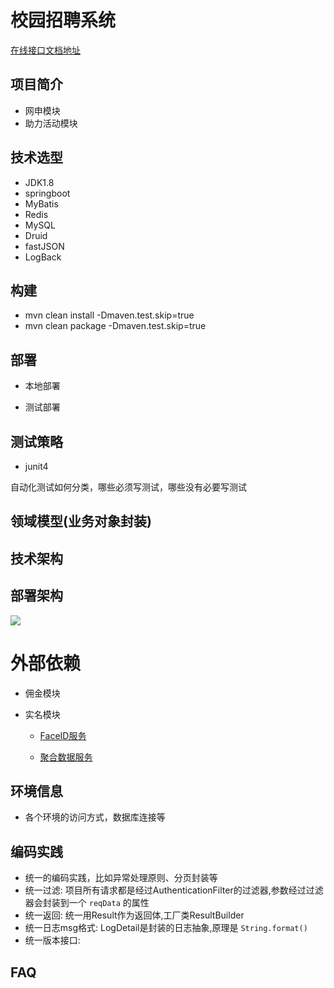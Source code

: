 # 校园招聘系统

 [在线接口文档地址](http://192.168.9.232:4999/web/#/8?page_id=140)

## 项目简介

- 网申模块
- 助力活动模块

## 技术选型

- JDK1.8
- springboot
- MyBatis
- Redis
- MySQL
- Druid
- fastJSON
- LogBack

## 构建

- mvn clean install -Dmaven.test.skip=true
- mvn clean package -Dmaven.test.skip=true

## 部署

- 本地部署

- 测试部署

## 测试策略

- junit4

自动化测试如何分类，哪些必须写测试，哪些没有必要写测试

## 领域模型(业务对象封装)


## 技术架构



## 部署架构

![](http://192.168.9.232:4999/server/../Public/Uploads/2019-07-23/5d36e5fab92cc.png)

# 外部依赖

- 佣金模块

- 实名模块

    - [FaceID服务](https://faceid.com/pages/documents/)
    
    - [聚合数据服务](https://www.juhe.cn/docs)


## 环境信息 

- 各个环境的访问方式，数据库连接等

## 编码实践

- 统一的编码实践，比如异常处理原则、分页封装等
- 统一过滤: 项目所有请求都是经过AuthenticationFilter的过滤器,参数经过过滤器会封装到一个 `reqData` 的属性
- 统一返回: 统一用Result作为返回体,工厂类ResultBuilder
- 统一日志msg格式: LogDetail是封装的日志抽象,原理是 `String.format()`
- 统一版本接口:  

## FAQ


